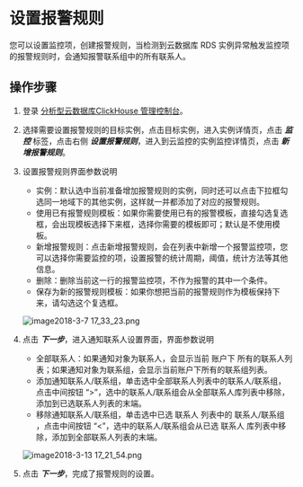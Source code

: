 # 设置报警规则
您可以设置监控项，创建报警规则，当检测到云数据库 RDS 实例异常触发监控项的报警规则时，会通知报警联系组中的所有联系人。

## 操作步骤
1. 登录 [分析型云数据库ClickHouse 管理控制台](https://jchdb-console.jdcloud.com)。
2. 选择需要设置报警规则的目标实例，点击目标实例，进入实例详情页，点击 ***监控*** 标签，点击右侧 ***设置报警规则***，进入到云监控的实例监控详情页，点击 ***新增报警规则***。
3. 设置报警规则界面参数说明
    * 实例：默认选中当前准备增加报警规则的实例，同时还可以点击下拉框勾选同一地域下的其他实例，这样就一并都添加了对应的报警规则。
    * 使用已有报警规则模板：如果你需要使用已有的报警模板，直接勾选复选框，会出现模板选择下来框，选择你需要的模板即可；默认是不使用模板。
    * 新增报警规则：点击新增报警规则，会在列表中新增一个报警监控项，您可以选择你需要监控的项，设置报警的统计周期，阈值，统计方法等其他信息。
    * 删除：删除当前这一行的报警监控项，不作为报警的其中一个条件。
    * 保存为新的报警规则模板：如果你想把当前的报警规则作为模板保持下来，请勾选这个复选框。

    ![image2018-3-7 17_33_23.png](https://img1.jcloudcs.com/cms/015e596a-98cf-42ae-9848-69ca7a02867b20180313173221.png)

4. 点击 ***下一步***，进入通知联系人设置界面，界面参数说明
    * 全部联系人：如果通知对象为联系人，会显示当前 账户下 所有的联系人列表；如果通知对象为联系组，会显示当前账户下所有的联系组列表。
    * 添加通知联系人/联系组，单击选中全部联系人列表中的联系人/联系组，点击中间按钮 “>”，选中的联系人/联系组会从全部联系人库列表中移除，添加到已选联系人列表的末端。
    * 移除通知联系人/联系组，单击选中已选 联系人 列表中的 联系人/联系组 ，点击中间按钮 “<”，选中的联系人/联系组会从已选 联系人 库列表中移除，添加到全部联系人列表的末端。
    
    ![image2018-3-13 17_21_54.png](https://img1.jcloudcs.com/cms/3226df61-19a3-4909-88d1-22e47f5876ea20180313173251.png)

5. 点击 ***下一步***，完成了报警规则的设置。
